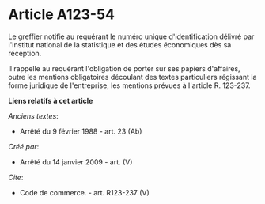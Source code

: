 # Article A123-54

Le greffier notifie au requérant le numéro unique d'identification délivré par l'Institut national de la statistique et des
études économiques dès sa réception. 

Il rappelle au requérant l'obligation de porter sur ses papiers d'affaires, outre les mentions obligatoires découlant des
textes particuliers régissant la forme juridique de l'entreprise, les mentions prévues à l'article R. 123-237.

**Liens relatifs à cet article**

_Anciens textes_:

  - Arrêté du 9 février 1988 - art. 23 (Ab)

_Créé par_:

  - Arrêté du 14 janvier 2009 - art. (V)

_Cite_:

  - Code de commerce. - art. R123-237 (V)
